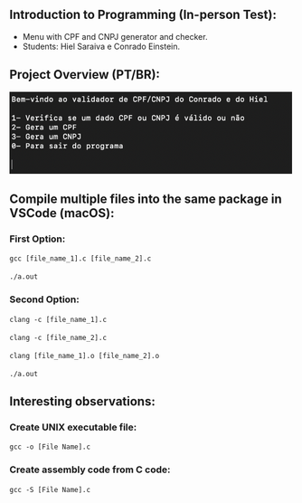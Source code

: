 ## Introduction to Programming (In-person Test):
* Menu with CPF and CNPJ generator and checker.
* Students: Hiel Saraiva e Conrado Einstein.

## Project Overview (PT/BR):
<img src="src/assets/imgs/project_cpf_cnpj.png" alt="Project CPF CNPJ" style="width: 500px">

## Compile multiple files into the same package in VSCode (macOS):

### First Option:
``````
gcc [file_name_1].c [file_name_2].c

./a.out
``````

### Second Option:
``````
clang -c [file_name_1].c

clang -c [file_name_2].c

clang [file_name_1].o [file_name_2].o

./a.out
``````

## Interesting observations:
### Create UNIX executable file:
``````
gcc -o [File Name].c
``````

### Create assembly code from C code:
``````
gcc -S [File Name].c
``````
